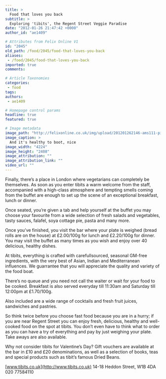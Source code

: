 ```yaml
---
title: >
  Food that loves you back
subtitle: >
  Exploring 'tibits', the Regent Street Veggie Paradise
date: "2012-01-26 21:47:42 +0000"
author_id: "ae1409"

# Attributes from Felix Online V1
id: "2045"
old_path: /food/2045/food-that-loves-you-back
aliases:
 - /food/2045/food-that-loves-you-back
imported: true
comments:

# Article Taxonomies
categories:
 - food
tags:
authors:
 - ae1409

# Homepage control params
headline: true
featured: true

# Image metadata
image_path: "http://felixonline.co.uk/img/upload/201201262146-ams111-pic-of-food-boat.jpg"
image_caption: >
  And it's healthy to boot, nice
image_width: "4224"
image_height: "2408"
image_attribution: ""
image_attribution_link: ""
video_url: ""
---
```


Finally, there’s a place in London where vegetarians can completely be themselves. As soon as you enter tibits a warm welcome from the staff, accompanied with a high-class atmosphere and tempting smells coming from the buffet are enough to set up the scene of an exceptional breakfast, lunch or dinner.

Once seated, you’re given a tab and help yourself at the buffet you may choose your favourite from a wide selection of fresh salads and vegetables, tasty sauces, falafel, soya cottage pie, pasta and many more.

Once you’ve finished, you visit the bar where your plate is weighed (bread rolls are on the house) at £2.00/100g for lunch and £2.20/100g for dinner. You may visit the buffet as many times as you wish and enjoy over 40 delicious, healthy dishes.

At tibits, everything is crafted with carefullsourced, seasonal GM-free ingredients, with the very best of Asian, Indian and Mediterranean influences. We guarrantee that you will appreciate the quality and variety of the food boat.

There’s no queue and you need not call the waiter or wait for your food to be cooked. Breakfast is also served everyday till 11:30am and Saturday till 12:00pm at £1.70/100g.

Also included are a wide range of cocktails and fresh fruit juices, sandwiches and pastries.

So think twice before you choose fast food because you are in a hurry; if you are near Regent Street you can enjoy fresh, delicious, healthy and well-cooked food on the spot at tibits. You don’t even have to think what to order as you can have a try of everything and pay by just weighing your plate. Take aways are also available.

Why not consider tibits for Valentine’s Day? Gift vouchers are available at the bar in £10 and £20 denominations, as well as a selection of books, teas and special products such as tibit’s famous Dried Beans.

[www.tibits.co.uk](http://www.tibits.co.uk)
 14-18 Heddon Street, W1B 4DA
 020 77584110
